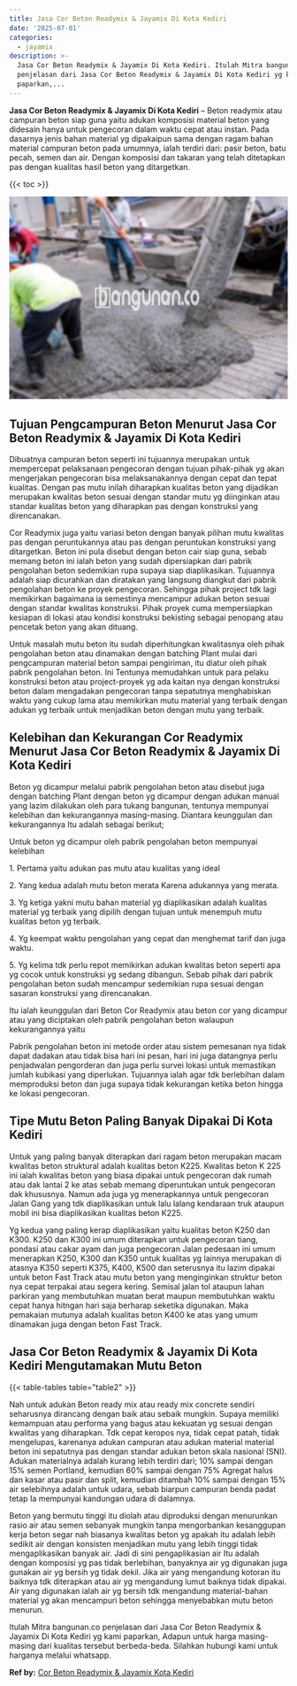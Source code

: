 ```yaml
---
title: Jasa Cor Beton Readymix & Jayamix Di Kota Kediri
date: '2025-07-01'
categories:
  - jayamix
description: >-
  Jasa Cor Beton Readymix & Jayamix Di Kota Kediri. Itulah Mitra bangunan.co
  penjelasan dari Jasa Cor Beton Readymix & Jayamix Di Kota Kediri yg kami
  paparkan,...
---
```


**Jasa Cor Beton Readymix & Jayamix Di Kota Kediri** – Beton readymix atau campuran beton siap guna yaitu adukan komposisi material beton yang didesain hanya untuk pengecoran dalam waktu cepat atau instan. Pada dasarnya jenis bahan material yg dipakaipun sama dengan ragam bahan material campuran beton pada umumnya, ialah terdiri dari: pasir beton, batu pecah, semen dan air. Dengan komposisi dan takaran yang telah ditetapkan pas dengan kualitas hasil beton yang ditargetkan.

{{< toc >}}

![Jasa Cor Beton Readymix & Jayamix Di Kota Kediri](/images/jasa-cor-readymix-60.png)

## Tujuan Pengcampuran Beton Menurut Jasa Cor Beton Readymix & Jayamix Di Kota Kediri

Dibuatnya campuran beton seperti ini tujuannya merupakan untuk mempercepat pelaksanaan pengecoran dengan tujuan pihak-pihak yg akan mengerjakan pengecoran bisa melaksanakannya dengan cepat dan tepat kualitas. Dengan pas mutu inilah diharapkan kualitas beton yang dijadikan merupakan kwalitas beton sesuai dengan standar mutu yg diinginkan atau standar kualitas beton yang diharapkan pas dengan konstruksi yang direncanakan.

Cor Readymix juga yaitu variasi beton dengan banyak pilihan mutu kwalitas pas dengan peruntukannya atau pas dengan peruntukan konstruksi yang ditargetkan. Beton ini pula disebut dengan beton cair siap guna, sebab memang beton ini ialah beton yang sudah dipersiapkan dari pabrik pengolahan beton sedemikian rupa supaya siap diaplikasikan. Tujuannya adalah siap dicurahkan dan diratakan yang langsung diangkut dari pabrik pengolahan beton ke proyek pengecoran. Sehingga pihak project tdk lagi memikirkan bagaimana ia semestinya mencampur adukan beton sesuai dengan standar kwalitas konstruksi. Pihak proyek cuma mempersiapkan kesiapan di lokasi atau kondisi konstruksi bekisting sebagai penopang atau pencetak beton yang akan dituang.

Untuk masalah mutu beton itu sudah diperhitungkan kwalitasnya oleh pihak pengolahan beton atau dinamakan dengan batching Plant mulai dari pengcampuran material beton sampai pengiriman, itu diatur oleh pihak pabrik pengolahan beton. Ini Tentunya memudahkan untuk para pelaku konstruksi beton atau project-proyek yg ada kaitan nya dengan konstruksi beton dalam mengadakan pengecoran tanpa sepatutnya menghabiskan waktu yang cukup lama atau memikirkan mutu material yang terbaik dengan adukan yg terbaik untuk menjadikan beton dengan mutu yang terbaik.

## Kelebihan dan Kekurangan Cor Readymix Menurut Jasa Cor Beton Readymix & Jayamix Di Kota Kediri

Beton yg dicampur melalui pabrik pengolahan beton atau disebut juga dengan batching Plant dengan beton yg dicampur dengan adukan manual yang lazim dilakukan oleh para tukang bangunan, tentunya mempunyai kelebihan dan kekurangannya masing-masing. Diantara keunggulan dan kekurangannya Itu adalah sebagai berikut;

Untuk beton yg dicampur oleh pabrik pengolahan beton mempunyai kelebihan

1\. Pertama yaitu adukan pas mutu atau kualitas yang ideal

2\. Yang kedua adalah mutu beton merata Karena adukannya yang merata.

3\. Yg ketiga yakni mutu bahan material yg diaplikasikan adalah kualitas material yg terbaik yang dipilih dengan tujuan untuk menempuh mutu kualitas beton yg terbaik.

4\. Yg keempat waktu pengolahan yang cepat dan menghemat tarif dan juga waktu.

5\. Yg kelima tdk perlu repot memikirkan adukan kwalitas beton seperti apa yg cocok untuk konstruksi yg sedang dibangun. Sebab pihak dari pabrik pengolahan beton sudah mencampur sedemikian rupa sesuai dengan sasaran konstruksi yang direncanakan.

Itu ialah keunggulan dari Beton Cor Readymix atau beton cor yang dicampur atau yang diciptakan oleh pabrik pengolahan beton walaupun kekurangannya yaitu

Pabrik pengolahan beton ini metode order atau sistem pemesanan nya tidak dapat dadakan atau tidak bisa hari ini pesan, hari ini juga datangnya perlu penjadwalan pengorderan dan juga perlu survei lokasi untuk memastikan jumlah kubikasi yang diperlukan. Tujuannya ialah agar tdk berlebihan dalam memproduksi beton dan juga supaya tidak kekurangan ketika beton hingga ke lokasi pengecoran.

## Tipe Mutu Beton Paling Banyak Dipakai Di Kota Kediri

Untuk yang paling banyak diterapkan dari ragam beton merupakan macam kwalitas beton struktural adalah kualitas beton K225. Kwalitas beton K 225 ini ialah kwalitas beton yang biasa dipakai untuk pengecoran dak rumah atau dak lantai 2 ke atas sebab memang diperuntukan untuk pengecoran dak khususnya. Namun ada juga yg menerapkannya untuk pengecoran Jalan Gang yang tdk diaplikasikan untuk lalu lalang kendaraan truk ataupun mobil ini bisa diaplikasikan kualitas beton K225.

Yg kedua yang paling kerap diaplikasikan yaitu kualitas beton K250 dan K300. K250 dan K300 ini umum diterapkan untuk pengecoran tiang, pondasi atau cakar ayam dan juga pengecoran Jalan pedesaan ini umum menerapkan K250, K300 dan K350 untuk kualitas yg lainnya merupakan di atasnya K350 seperti K375, K400, K500 dan seterusnya itu lazim dipakai untuk beton Fast Track atau mutu beton yang menginginkan struktur beton nya cepat terpakai atau segera kering. Semisal jalan tol ataupun lahan parkiran yang membutuhkan muatan berat maupun membutuhkan waktu cepat hanya hitngan hari saja berharap seketika digunakan. Maka pemakaian mutunya adalah kualitas beton K400 ke atas yang umum dinamakan juga dengan beton Fast Track.

## Jasa Cor Beton Readymix & Jayamix Di Kota Kediri Mengutamakan Mutu Beton

{{< table-tables table="table2" >}}

Nah untuk adukan Beton ready mix atau ready mix concrete sendiri seharusnya dirancang dengan baik atau sebaik mungkin. Supaya memiliki kemampuan atau performa yang bagus atau kekuatan yg sesuai dengan kwalitas yang diharapkan. Tdk cepat keropos nya, tidak cepat patah, tidak mengelupas, karenanya adukan campuran atau adukan material material beton ini sepatutnya pas dengan standar adukan beton skala nasional (SNI). Adukan materialnya adalah kurang lebih terdiri dari; 10% sampai dengan 15% semen Portland, kemudian 60% sampai dengan 75% Agregat halus dan kasar atau pasir dan split, kemudian ditambah 10% sampai dengan 15% air selebihnya adalah untuk udara, sebab biarpun campuran benda padat tetap Ia mempunyai kandungan udara di dalamnya.

Beton yang bermutu tinggi itu diolah atau diproduksi dengan menurunkan rasio air atau semen sebanyak mungkin tanpa mengorbankan kesanggupan kerja beton segar nah biasanya kwalitas beton yg apakah itu adalah lebih sedikit air dengan konsisten menjadikan mutu yang lebih tinggi tidak mengaplikasikan banyak air. Jadi di sini pengaplikasian air Itu adalah dengan komposisi yg pas tidak berlebihan, banyaknya air yg digunakan juga gunakan air yg bersih yg tidak dekil. Jika air yang mengandung kotoran itu baiknya tdk diterapkan atau air yg mengandung lumut baiknya tidak dipakai. Air yang digunakan ialah air yg bersih tdk mengandung material-bahan material yg akan mencampuri beton sehingga menyebabkan mutu beton menurun.

Itulah Mitra bangunan.co penjelasan dari Jasa Cor Beton Readymix & Jayamix Di Kota Kediri yg kami paparkan, Adapun untuk harga masing-masing dari kualitas tersebut berbeda-beda. Silahkan hubungi kami untuk harganya melalui whatsapp.

**Ref by:** [Cor Beton Readymix & Jayamix Kota Kediri](https://id.wikipedia.org/wiki/Cor)
